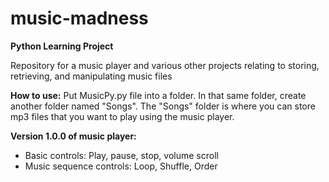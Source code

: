# music-madness
**Python Learning Project**

Repository for a music player and various other projects relating to storing, retrieving, and manipulating music files

**How to use:**
Put MusicPy.py file into a folder. In that same folder, create another folder named "Songs". The "Songs" folder is where you can
store mp3 files that you want to play using the music player.

**Version 1.0.0 of music player:**
- Basic controls: Play, pause, stop, volume scroll
- Music sequence controls: Loop, Shuffle, Order
